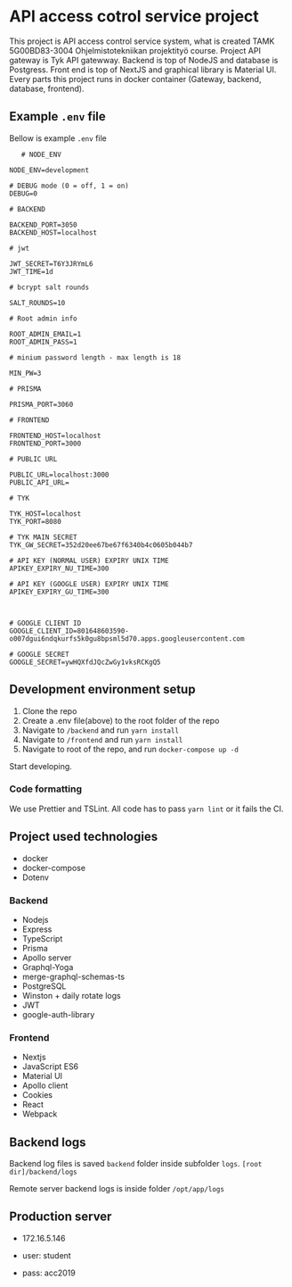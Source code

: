 # API access cotrol service project

This project is API access control service system, what is created TAMK 5G00BD83-3004 Ohjelmistotekniikan projektityö course. Project API gateway is Tyk API gatewway. Backend is top of NodeJS and database is Postgress. Front end is top of NextJS and graphical library is Material UI. Every parts this project runs in docker container (Gateway, backend, database, frontend).

## Example `.env` file

Bellow is example `.env` file

```
   # NODE_ENV

NODE_ENV=development

# DEBUG mode (0 = off, 1 = on)
DEBUG=0

# BACKEND

BACKEND_PORT=3050
BACKEND_HOST=localhost

# jwt

JWT_SECRET=T6Y3JRYmL6
JWT_TIME=1d

# bcrypt salt rounds

SALT_ROUNDS=10

# Root admin info

ROOT_ADMIN_EMAIL=1
ROOT_ADMIN_PASS=1

# minium password length - max length is 18

MIN_PW=3

# PRISMA

PRISMA_PORT=3060

# FRONTEND

FRONTEND_HOST=localhost
FRONTEND_PORT=3000

# PUBLIC URL

PUBLIC_URL=localhost:3000
PUBLIC_API_URL=

# TYK

TYK_HOST=localhost
TYK_PORT=8080

# TYK MAIN SECRET
TYK_GW_SECRET=352d20ee67be67f6340b4c0605b044b7

# API KEY (NORMAL USER) EXPIRY UNIX TIME
APIKEY_EXPIRY_NU_TIME=300

# API KEY (GOOGLE USER) EXPIRY UNIX TIME
APIKEY_EXPIRY_GU_TIME=300



# GOOGLE CLIENT ID
GOOGLE_CLIENT_ID=801648603590-o007dgui6ndqkurfs5k0gu8bpsml5d70.apps.googleusercontent.com

# GOOGLE SECRET
GOOGLE_SECRET=ywHQXfdJQcZwGy1vksRCKgQ5
```

## Development environment setup

1. Clone the repo
2. Create a .env file(above) to the root folder of the repo
3. Navigate to `/backend` and run `yarn install`
4. Navigate to `/frontend` and run `yarn install`
5. Navigate to root of the repo, and run `docker-compose up -d`

Start developing.

### Code formatting

We use Prettier and TSLint.
All code has to pass `yarn lint` or it fails the CI.

## Project used technologies

- docker
- docker-compose
- Dotenv

### Backend

- Nodejs
- Express
- TypeScript
- Prisma
- Apollo server
- Graphql-Yoga
- merge-graphql-schemas-ts
- PostgreSQL
- Winston + daily rotate logs
- JWT
- google-auth-library

### Frontend

- Nextjs
- JavaScript ES6
- Material UI
- Apollo client
- Cookies
- React
- Webpack

## Backend logs

Backend log files is saved `backend` folder inside subfolder `logs`. `[root dir]/backend/logs`

Remote server backend logs is inside folder `/opt/app/logs`

## Production server

- 172.16.5.146

- user: student
- pass: acc2019
